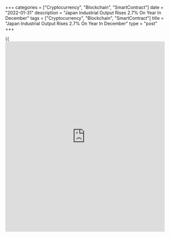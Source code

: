 +++
categories = ["Cryptocurrency", "Blockchain", "SmartContract"]
date = "2022-01-31"
description = "Japan Industrial Output Rises 2.7% On Year In December"
tags = ["Cryptocurrency", "Blockchain", "SmartContract"]
title = "Japan Industrial Output Rises 2.7% On Year In December"
type = "post"
+++

{{<iframe id="large-banner" src="https://www.bounty.group/#slide=22.0" width="100%" height="600" scrolling="no" style="border: 0px solid rgb(216, 221, 230); border-radius: 3px;">}}

Industrial production in Japan gained 2.7 percent on year in December,
the Ministry of Economy, Trade and Industry said on Monday.

That was shy of expectations for an increase of 3 percent and down from
5.1 percent in November.

On a seasonally adjusted monthly basis, industrial production sank 1.0
percent - again missing forecasts for a drop of 0.8 percent following
the 7.0 percent spike in the previous month.

Upon the release of the data, the METI maintained its assessment of
industrial production, saying that it is showing signs of an upward
movement.

Industries that saw improvement included motor vehicles, pulp and paper
products and petroleum and coal products. These were tempered by
declines among [business][1]-oriented machinery, production machinery
and transport equipment.

Shipments were down 0.1 percent on month and up 2.5 percent on year,
while inventories rose 0.5 percent on month and 5.5 percent on year and
the inventory ratio added 0.1 percent on month and 2.0 percent on year.

Among the shipments, gains among business-oriented machinery, production
machinery and transport equipment were offset by declines among motor
vehicles, electronic parts and electrical machinery.

Among inventories, gains among petroleum and cola products, production
machinery and chemicals were offset by declines among electrical
machinery and motor vehicles.

According to the METI's forecast of industrial production, output is
expected to rise 5.2 percent on month in January and 2.2 percent in
February.

Industries contributing to the increase in January include electronic
parts, electrical machinery and production machinery. Industries
contributing to the increase in February include transport equipment,
electrical machinery and production machinery.

Also on Monday, the METI said that the value of retail sales in Japan
was up 1.4 percent on year in December, coming in at 14.656 trillion
yen.

That missed expectations for an increase of 2.7 percent and was down
from 1.9 percent in November.

On a seasonally adjusted monthly basis, retail sales were down 1.0
percent after rising an upwardly revised 1.3 percent in November
(originally 1.2 percent).

For the fourth quarter of 2021, retail sales were up 1.4 percent on year
and 2.0 percent on quarter; for all of 2021, retail sales were up 1.9
percent.

Commercial sales were up 6.2 percent on year and down 1.0 percent on
month at 52.900 trillion yen, while wholesale sales were up 8.1 percent
on year and down 1.4 percent on month at 38.244 trillion yen.

For comments and feedback [contact](https://www.playgroundfx.com/contact/): editorial@rtt[news](https://www.letsplayfx.com/blog/forex-news-website/).com

[Economic News][2]

 **What parts of the world are seeing the best (and worst) economic
performances lately? Click[here][3] to check out our [Econ Scorecard][3]
and find out! See up-to-the-moment [ranking](https://www.playgroundfx.com/blog/crypto-exchange-ranking/)s for the best and worst
performers in [GDP][4], [unemployment rate][5], [inflation][6] and much
more.**

   1. www.rtt[news](https://www.letsplayfx.com/blog/forex-news-website/).com/Content/Business.aspx
   2. www.rtt[news](https://www.letsplayfx.com/blog/forex-news-website/).com/Content/EconomicNews.aspx
   3. www.rtt[news](https://www.letsplayfx.com/blog/forex-news-website/).com/economic-scorecard/world-rank/industrial-production/highest-performance.aspx
   4. www.rtt[news](https://www.letsplayfx.com/blog/forex-news-website/).com/economic-scorecard/world-rank/GDP/highest-performance.aspx
   5. www.rtt[news](https://www.letsplayfx.com/blog/forex-news-website/).com/economic-scorecard/world-rank/unemployment-rate/lowest-performance.aspx
   6. www.rtt[news](https://www.letsplayfx.com/blog/forex-news-website/).com/economic-scorecard/world-rank/CPI/highest-performance.aspx